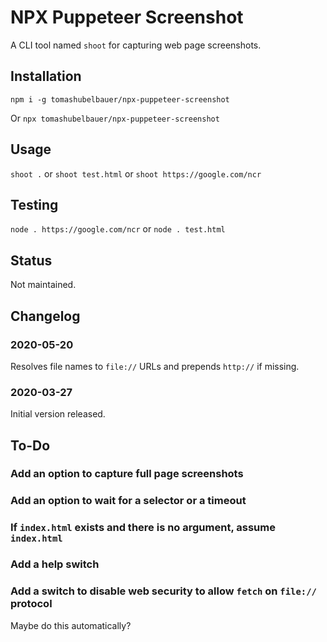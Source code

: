 # NPX Puppeteer Screenshot

A CLI tool named `shoot` for capturing web page screenshots.

## Installation

`npm i -g tomashubelbauer/npx-puppeteer-screenshot`

Or `npx tomashubelbauer/npx-puppeteer-screenshot`

## Usage

`shoot .` or `shoot test.html` or `shoot https://google.com/ncr`

## Testing

`node . https://google.com/ncr` or `node . test.html`

## Status

Not maintained.

## Changelog

### 2020-05-20

Resolves file names to `file://` URLs and prepends `http://` if missing.

### 2020-03-27

Initial version released.

## To-Do

### Add an option to capture full page screenshots

### Add an option to wait for a selector or a timeout

### If `index.html` exists and there is no argument, assume `index.html`

### Add a help switch

### Add a switch to disable web security to allow `fetch` on `file://` protocol

Maybe do this automatically?
